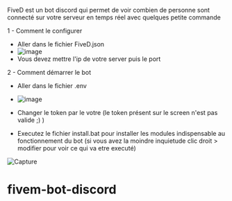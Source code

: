 FiveD est un bot discord qui permet de voir combien de personne sont connecté sur votre serveur en temps réel avec quelques petite commande

1 - Comment le configurer 

- Aller dans le fichier FiveD.json
- ![image](https://user-images.githubusercontent.com/83259991/163959689-a22462c8-9496-40b8-b5cc-ae44b4c86700.png)
- Vous devez mettre l'ip de votre server puis le port 

2 - Comment démarrer le bot

- Aller dans le fichier .env
- ![image](https://user-images.githubusercontent.com/83259991/163884220-60798aca-cf94-49d7-a08a-4c3f76bdc347.png)
- Changer le token par le votre (le token présent sur le screen n'est pas valide ;) )

- Executez le fichier install.bat pour installer les modules indispensable au fonctionnement du bot (si vous avez la moindre inquietude clic droit > modifier pour voir ce qui va etre executé)

![Capture](https://user-images.githubusercontent.com/83259991/163886117-eea9d116-6df2-445a-aadb-eb7f6f46eae4.PNG)

# fivem-bot-discord
